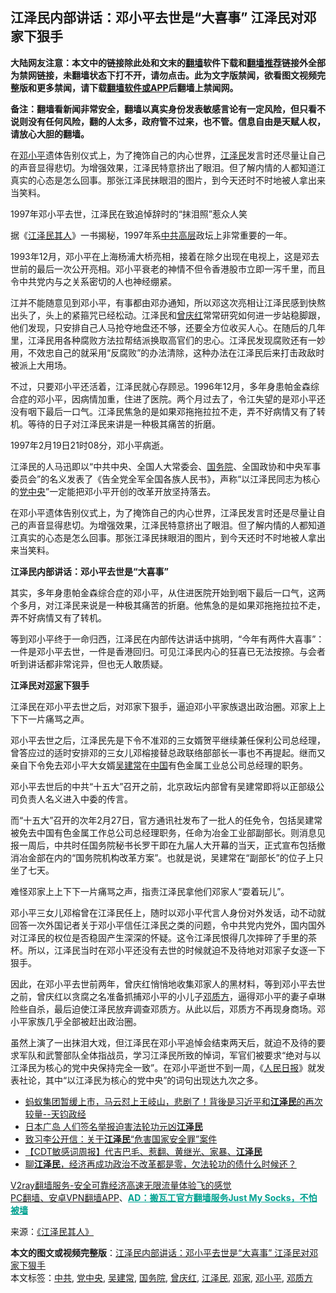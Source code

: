  <h2>江泽民内部讲话：邓小平去世是“大喜事” 江泽民对邓家下狠手</h2> <p class="notice"><b>大陆网友注意：本文中的链接除此处和文末的<a href="https://github.com/bannedbook/fanqiang" >翻墙</a>软件下载和<a href="https://github.com/killgcd/justmysocks/blob/master/README.md">翻墙推荐</a>链接外全部为禁网链接，未翻墙状态下打不开，请勿点击。此为文字版禁闻，欲看图文视频完整版和更多禁闻，请下载<a href="https://github.com/bannedbook/fanqiang">翻墙软件或APP</a>后翻墙上禁闻网。</p><p>备注：翻墙看新闻非常安全，翻墙以真实身份发表敏感言论有一定风险，但只看不说则没有任何风险，翻的人太多，政府管不过来，也不管。信息自由是天赋人权，请放心大胆的翻墙。</b></p>  <div class="entry"> <p>在<a href="https://www.bannedbook.org/bnews/tag/%e9%82%93%e5%b0%8f%e5%b9%b3/" class="st_tag internal_tag" rel="tag" title="标签 邓小平 下的日志">邓小平</a>遗体告别仪式上，为了掩饰自己的内心世界，<a href="https://www.bannedbook.org/bnews/tag/%e6%b1%9f%e6%b3%bd%e6%b0%91/" class="st_tag internal_tag" rel="tag" title="标签 江泽民 下的日志">江泽民</a>发言时还尽量让自己的声音显得悲切。为增强效果，江泽民特意挤出了眼泪。但了解内情的人都知道江真实的心态是怎么回事。那张江泽民抹眼泪的图片，到今天还时不时地被人拿出来当笑料。</p> <p></p> <p>1997年邓小平去世，江泽民在致追悼辞时的“抹泪照”惹众人笑</p> <p>据《<span class='wp_keywordlink'><a href="https://www.bannedbook.org/forum2/topic5.html" title="《江泽民其人》" target="_blank">江泽民其人</a></span>》一书揭秘，1997年系<a href="https://www.bannedbook.org/bnews/tag/%e4%b8%ad%e5%85%b1/" class="st_tag internal_tag" rel="tag" title="标签 中共 下的日志">中共</a><span class='wp_keywordlink_affiliate'><a href="https://www.bannedbook.org/bnews/ccpdope/" title="中共高层内幕" target="_blank">高层</a></span>政坛上非常重要的一年。</p> <p>1993年12月，邓小平在上海杨浦大桥亮相，接着在除夕出现在电视上，这是邓去世前的最后一次公开亮相。邓小平衰老的神情不但令香港股市立即一泻千里，而且令中共党内与之关系密切的人也神经绷紧。</p>  <p>江并不能随意见到邓小平，有事都由邓办通知，所以邓这次亮相让江泽民感到快熬出头了，头上的紧箍咒已经松动。江泽民和<a href="https://www.bannedbook.org/bnews/tag/%e6%9b%be%e5%ba%86%e7%ba%a2/" class="st_tag internal_tag" rel="tag" title="标签 曾庆红 下的日志">曾庆红</a>常常研究如何进一步站稳脚跟，他们发现，只安排自己人马抢夺地盘还不够，还要全方位收买人心。在随后的几年里，江泽民用各种腐败方法拉帮结派换取高官们的忠心。江泽民发现腐败还有一妙用，不效忠自己的就采用“反腐败”的办法清除，这种办法在江泽民后来打击政敌时被派上大用场。</p> <p>不过，只要邓小平还活着，江泽民就心存顾忌。1996年12月，多年身患帕金森综合症的邓小平，因病情加重，住进了医院。两个月过去了，令江失望的是邓小平还没有咽下最后一口气。江泽民焦急的是如果邓拖拖拉拉不走，弄不好病情又有了转机。等待的日子对江泽民来讲是一种极其痛苦的折磨。</p> <p>1997年2月19日21时08分，邓小平病逝。</p> <p>江泽民的人马迅即以“中共中央、全国人大常委会、<a href="https://www.bannedbook.org/bnews/tag/%e5%9b%bd%e5%8a%a1%e9%99%a2/" class="st_tag internal_tag" rel="tag" title="标签 国务院 下的日志">国务院</a>、全国政协和中央军事委员会”的名义发表了《告全党全军全国各族人民书》，声称“以江泽民同志为核心的<a href="https://www.bannedbook.org/bnews/tag/%E5%85%9A%E4%B8%AD%E5%A4%AE/" class="st_tag internal_tag" rel="tag" title="标签 党中央 下的日志">党中央</a>”一定能把邓小平开创的改革开放坚持落去。</p> <p>在邓小平遗体告别仪式上，为了掩饰自己的内心世界，江泽民发言时还是尽量让自己的声音显得悲切。为增强效果，江泽民特意挤出了眼泪。但了解内情的人都知道江真实的心态是怎么回事。那张江泽民抹眼泪的图片，到今天还时不时地被人拿出来当笑料。</p>  <p><strong>江泽民内部讲话：邓小平去世是“大喜事”</strong></p> <p>其实，多年身患帕金森综合症的邓小平，从住进医院开始到咽下最后一口气，这两个多月，对江泽民来说是一种极其痛苦的折磨。他焦急的是如果邓拖拖拉拉不走，弄不好病情又有了转机。</p> <p>等到邓小平终于一命归西，江泽民在内部传达讲话中挑明，“今年有两件大喜事”：一件是邓小平去世，一件是香港回归。可见江泽民内心的狂喜已无法按捺。与会者听到讲话都非常诧异，但也无人敢质疑。</p> <p><strong>江泽民对<a href="https://www.bannedbook.org/bnews/tag/%e9%82%93%e5%ae%b6/" class="st_tag internal_tag" rel="tag" title="标签 邓家 下的日志">邓家</a>下狠手</strong></p> <p>江泽民在邓小平去世之后，对邓家下狠手，逼迫邓小平家族退出政治圈。邓家上上下下一片痛骂之声。</p>  <p>邓小平去世之后，江泽民先是下令不准邓的三女婿贺平继续兼任保利公司总经理，曾答应过的适时安排邓的三女儿邓榕接替总政联络部部长一事也不再提起。继而又亲自下令免去邓小平大女婿<a href="https://www.bannedbook.org/bnews/tag/%e5%90%b4%e5%bb%ba%e5%b8%b8/" class="st_tag internal_tag" rel="tag" title="标签 吴建常 下的日志">吴建常</a>在<span class='wp_keywordlink_affiliate'><a href="https://www.bannedbook.org/" title="中国" target="_blank">中国</a></span>有色金属工业总公司总经理的职务。</p> <p>邓小平去世后的中共“十五大”召开之前，北京政坛内部曾有吴建常即将以正部级公司负责人名义进入中委的传言。</p> <p>而“十五大”召开的次年2月27日，官方通讯社发布了一批人的任免令，包括吴建常被免去中国有色金属工作总公司总经理职务，任命为冶金工业部副部长。则消息见报一周后，中共时任国务院秘书长罗干即在九届人大开幕的当天，正式宣布包括撤消冶金部在内的“国务院机构改革方案”。也就是说，吴建常在“副部长”的位子上只坐了七天。</p> <p>难怪邓家上上下下一片痛骂之声，指责江泽民拿他们邓家人“耍着玩儿”。</p> <p>邓小平三女儿邓榕曾在江泽民任上，随时以邓小平代言人身份对外发话，动不动就回答一次外国记者关于邓小平信任江泽民之类的问题，令中共党内党外，国内国外对江泽民的权位是否稳固产生深深的怀疑。这令江泽民恨得几次摔碎了手里的茶杯。所以，江泽民当时在邓小平还没有去世的时候就迫不及待地对邓家子女逐一下狠手。</p>  <p>因此，在邓小平去世前两年，曾庆红悄悄地收集邓家人的黑材料，等到邓小平去世之前，曾庆红以贪腐之名准备抓捕邓小平的小儿子<a href="https://www.bannedbook.org/bnews/tag/%e9%82%93%e8%b4%a8%e6%96%b9/" class="st_tag internal_tag" rel="tag" title="标签 邓质方 下的日志">邓质方</a>，逼得邓小平的妻子卓琳险些自杀，最后迫使江泽民放弃调查邓质方。从此以后，邓质方不再现身商场。邓小平家族几乎全部被赶出政治圈。</p> <p>虽然上演了一出抹泪大戏，但江泽民在邓小平追悼会结束两天后，就迫不及待的要求军队和武警部队全体指战员，学习江泽民所致的悼词，军官们被要求“绝对与以江泽民为核心的党中央保持完全一致”。在邓小平逝世不到一周，《<span class='wp_keywordlink'><a href="https://www.bannedbook.org/forum2/topic109.html" title="透视人民日报" target="_blank">人民日报</a></span>》就发表社论，其中“以江泽民为核心的党中央”的词句出现达九次之多。</p> <ul class='op-related-articles' title='相关阅读'> <li><a href='https://www.bannedbook.org/bnews/bannedvideo/20201104/1425445.html' target='_blank'>蚂蚁集团暂缓上市，马云怼上王岐山，悲剧了！背後是习近平和<b>江泽民</b>的再次较量--天钧政经</a></li> <li><a href='https://www.bannedbook.org/bnews/bannedvideo/20201103/1425101.html' target='_blank'>日本广岛 人们签名举报迫害法轮功元凶<b>江泽民</b></a></li> <li><a href='https://www.bannedbook.org/bnews/comments/20201031/1423307.html' target='_blank'>致习李公开信：关于<b>江泽民</b>“危害国家安全罪”案件</a></li> <li><a href='https://www.bannedbook.org/bnews/baitai/20201031/1423075.html' target='_blank'>【CDT敏感词周报】代吉巴毛、惹翻、黄继光、家暴、<b>江泽民</b></a></li> <li><a href='https://www.bannedbook.org/bnews/bannedvideo/20201030/1423001.html' target='_blank'>聊<b>江泽民</b>，经济再成功政治不改革都是零，欠法轮功的债什么时候还？</a></li> </ul> <p class="texttj"> <a href="https://www.bannedbook.org/forum23/topic22702.html" target="_blank">V2ray翻墙服务-安全可靠经济高速无限流量体验飞的感觉</a><br/> <a href="https://github.com/bannedbook/fanqiang/wiki/%E7%A6%81%E9%97%BB%E7%BD%91%E5%AE%89%E5%8D%93%E7%BF%BB%E5%A2%99%E6%96%B0%E9%97%BBAPP" target="_blank">PC翻墙、安卓VPN翻墙APP</a>、<span onclick="window.open('https://github.com/killgcd/justmysocks/blob/master/README.md')" style="font-weight:bold;color:#00A191;cursor:pointer;text-decoration:underline;outline:none">AD：搬瓦工官方翻墙服务Just My Socks，不怕被墙</span></p><p> 来源：<span class='wp_keywordlink'><a href="https://www.bannedbook.org/forum2/topic5.html" title="《江泽民其人》" target="_blank">《江泽民其人》</a></span> </p><a name='sharetosocial'></a>       <div><b>本文的图文或视频完整版</b>：<a href='https://www.bannedbook.org/bnews/cbnews/20201104/1425655.html'>江泽民内部讲话：邓小平去世是“大喜事” 江泽民对邓家下狠手</a></div>  </div><!--END ENTRY--> <div class="postfooter"> <div>本文标签：<a href="https://www.bannedbook.org/bnews/tag/%e4%b8%ad%e5%85%b1/" rel="tag">中共</a>, <a href="https://www.bannedbook.org/bnews/tag/%E5%85%9A%E4%B8%AD%E5%A4%AE/" rel="tag">党中央</a>, <a href="https://www.bannedbook.org/bnews/tag/%e5%90%b4%e5%bb%ba%e5%b8%b8/" rel="tag">吴建常</a>, <a href="https://www.bannedbook.org/bnews/tag/%e5%9b%bd%e5%8a%a1%e9%99%a2/" rel="tag">国务院</a>, <a href="https://www.bannedbook.org/bnews/tag/%e6%9b%be%e5%ba%86%e7%ba%a2/" rel="tag">曾庆红</a>, <a href="https://www.bannedbook.org/bnews/tag/%e6%b1%9f%e6%b3%bd%e6%b0%91/" rel="tag">江泽民</a>, <a href="https://www.bannedbook.org/bnews/tag/%e9%82%93%e5%ae%b6/" rel="tag">邓家</a>, <a href="https://www.bannedbook.org/bnews/tag/%e9%82%93%e5%b0%8f%e5%b9%b3/" rel="tag">邓小平</a>, <a href="https://www.bannedbook.org/bnews/tag/%e9%82%93%e8%b4%a8%e6%96%b9/" rel="tag">邓质方</a></div>  </div><!--END POSTFOOTER--> 